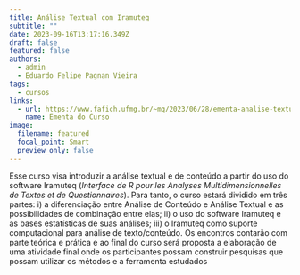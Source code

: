 ```yaml
---
title: Análise Textual com Iramuteq
subtitle: ""
date: 2023-09-16T13:17:16.349Z
draft: false
featured: false
authors:
  - admin
  - Eduardo Felipe Pagnan Vieira
tags:
  - cursos
links:
  - url: https://www.fafich.ufmg.br/~mq/2023/06/28/ementa-analise-textual-com-iramuteq/
    name: Ementa do Curso
image:
  filename: featured
  focal_point: Smart
  preview_only: false
---
```

<!--StartFragment-->

Esse curso visa introduzir a análise textual e de conteúdo a partir do uso do software Iramuteq (*Interface de R pour les Analyses Multidimensionnelles de Textes et de Questionnaires*). Para tanto, o curso estará dividido em três partes: i) a diferenciação entre Análise de Conteúdo e Análise Textual e as possibilidades de combinação entre elas; ii) o uso do software Iramuteq e as bases estatísticas de suas análises; iii) o Iramuteq como suporte computacional para análise de texto/conteúdo. Os encontros contarão com parte teórica e prática e ao final do curso será proposta a elaboração de uma atividade final onde os participantes possam construir pesquisas que possam utilizar os métodos e a ferramenta estudados

<!--EndFragment-->